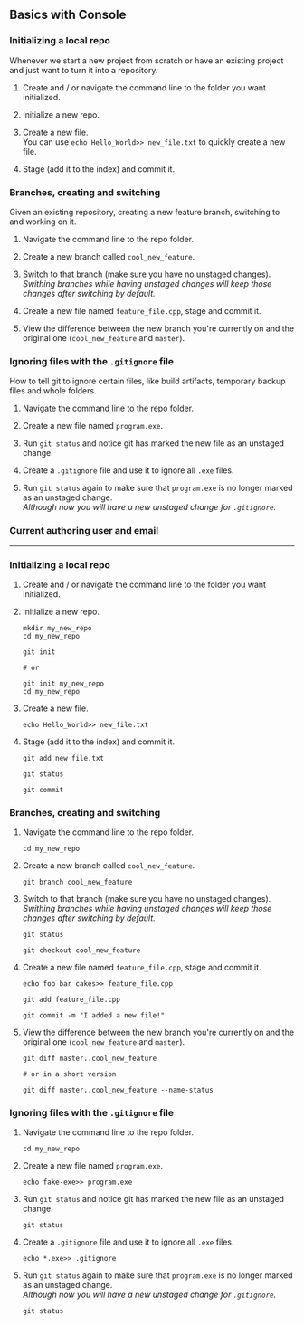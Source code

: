 
Basics with Console
-------------------

### Initializing a local repo

Whenever we start a new project from scratch or have an existing project and just want to turn it into a repository.

1. Create and / or navigate the command line to the folder you want initialized.

2. Initialize a new repo.

3. Create a new file.  
    You can use `echo Hello_World>> new_file.txt` to quickly create a new file.

4. Stage (add it to the index) and commit it.

### Branches, creating and switching

Given an existing repository, creating a new feature branch, switching to and working on it.

1. Navigate the command line to the repo folder.

2. Create a new branch called `cool_new_feature`.

3. Switch to that branch (make sure you have no unstaged changes).  
	*Swithing branches while having unstaged changes will keep those changes after switching by default.*

4. Create a new file named `feature_file.cpp`, stage and commit it.

5. View the difference between the new branch you're currently on and the original one (`cool_new_feature` and `master`).

### Ignoring files with the `.gitignore` file

How to tell git to ignore certain files, like build artifacts, temporary backup files and whole folders.

1. Navigate the command line to the repo folder.

2. Create a new file named `program.exe`.

3. Run `git status` and notice git has marked the new file as an unstaged change.

4. Create a `.gitignore` file and use it to ignore all `.exe` files.

5. Run `git status` again to make sure that `program.exe` is no longer marked as an unstaged change.  
	*Although now you will have a new unstaged change for `.gitignore`.*

### Current authoring user and email



-----------------------------------------------------------


### Initializing a local repo

1. Create and / or navigate the command line to the folder you want initialized.
2. Initialize a new repo.
	```
	mkdir my_new_repo
	cd my_new_repo

	git init

	# or

	git init my_new_repo
	cd my_new_repo
	```

3. Create a new file.  
	```
	echo Hello_World>> new_file.txt
	```

4. Stage (add it to the index) and commit it.
	```
	git add new_file.txt

	git status

	git commit
	```

### Branches, creating and switching

1. Navigate the command line to the repo folder.
	```
	cd my_new_repo
	```
2. Create a new branch called `cool_new_feature`.
	```
	git branch cool_new_feature
	```
3. Switch to that branch (make sure you have no unstaged changes).  
	*Swithing branches while having unstaged changes will keep those changes after switching by default.*
	```
	git status

	git checkout cool_new_feature
	```
4. Create a new file named `feature_file.cpp`, stage and commit it.
	```
	echo foo bar cakes>> feature_file.cpp

	git add feature_file.cpp

	git commit -m "I added a new file!"
	```
5. View the difference between the new branch you're currently on and the original one (`cool_new_feature` and `master`).
	```
	git diff master..cool_new_feature

	# or in a short version

	git diff master..cool_new_feature --name-status
	```

### Ignoring files with the `.gitignore` file

1. Navigate the command line to the repo folder.
	```
	cd my_new_repo
	```

2. Create a new file named `program.exe`.
	```
	echo fake-exe>> program.exe
	```

3. Run `git status` and notice git has marked the new file as an unstaged change.
	```
	git status
	```

4. Create a `.gitignore` file and use it to ignore all `.exe` files.
	```
	echo *.exe>> .gitignore
	```

5. Run `git status` again to make sure that `program.exe` is no longer marked as an unstaged change.  
	*Although now you will have a new unstaged change for `.gitignore`.*
	```
	git status
	```
